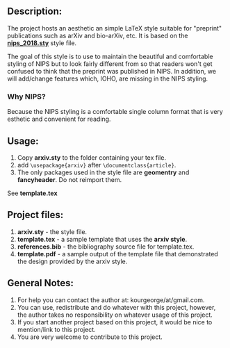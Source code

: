 
## Description:

The project hosts an aesthetic an simple LaTeX style suitable for "preprint" publications such as arXiv and bio-arXiv, etc. 
It is based on the [**nips_2018.sty**](https://media.nips.cc/Conferences/NIPS2018/Styles/nips_2018.sty) style file. 

The goal of this style is to use to maintain the beautiful and comfortable styling of NIPS but to look fairly different from so that readers won't get confused to think that the preprint was published in NIPS. 
In addition, we will add/change features which, IOHO, are missing in the NIPS styling.

### Why NIPS? 
Because the NIPS styling is a comfortable single column format that is very esthetic and convenient for reading.

## Usage:
1. Copy **arxiv.sty** to the folder containing your tex file.
2. add `\usepackage{arxiv}` after `\documentclass{article}`.
3. The only packages used in the style file are **geomentry** and **fancyheader**. Do not reimport them.

See **template.tex** 

## Project files:
1. **arxiv.sty** - the style file.
2. **template.tex** - a sample template that uses the **arxiv style**.
3. **references.bib** - the bibliography source file for template.tex.
4. **template.pdf** - a sample output of the template file that demonstrated the design provided by the arxiv style.


## General Notes:
1. For help you can contact the author at: kourgeorge/at/gmail.com.
2. You can use, redistribute and do whatever with this project, however, the author takes no responsibility on whatever usage of this project.
3. If you start another project based on this project, it would be nice to mention/link to this project.
4. You are very welcome to contribute to this project.
